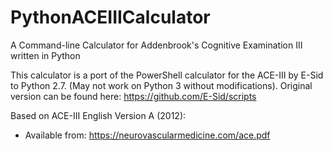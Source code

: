 # PythonACEIIICalculator
A Command-line Calculator for Addenbrook's Cognitive Examination III written in Python

This calculator is a port of the PowerShell calculator for the ACE-III by E-Sid to Python 2.7. (May not work on Python 3 without modifications). 
Original version can be found here: https://github.com/E-Sid/scripts

Based on ACE-III English Version A (2012):
- Available from: https://neurovascularmedicine.com/ace.pdf
